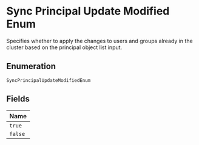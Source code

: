 
# Sync Principal Update Modified Enum

Specifies whether to apply the changes to users and groups already in the cluster based on the principal object list input.

## Enumeration

`SyncPrincipalUpdateModifiedEnum`

## Fields

| Name |
|  --- |
| `true` |
| `false` |

